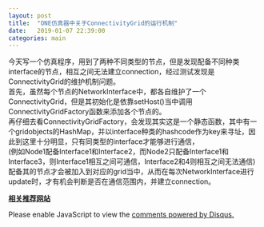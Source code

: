```yaml
---
layout: post
title:  "ONE仿真器中关于ConnectivityGrid的运行机制"
date:   2019-01-07 22:39:00
categories: main
---
```


今天写一个仿真程序，用到了两种不同类型的节点，但是发现配备不同种类interface的节点，相互之间无法建立connection，经过测试发现是ConnectivityGrid的维护机制问题。
<br>
首先，虽然每个节点的NetworkInterface中，都各自维护了一个ConnectivityGrid，但是其初始化是依靠setHost()当中调用ConnectivityGridFactory函数来添加各个节点的。
<br>
再仔细去看ConnectivityGridFactory，会发现其实这是一个静态函数，其中有一个gridobjects的HashMap，并以interface种类的hashcode作为key来寻址，因此到这里十分明显，只有同类型的interface才能够进行通信，
<br>
(例如Node1配备Interface1和Interface2，而Node2只配备Interface1和Interface3，则Interface1相互之间可通信，Interface2和4则相互之间无法通信)
配备其的节点才会被加入到对应的grid当中，从而在每次NetworkInterface进行update时，才有机会判断是否在通信范围内，并建立connection。
<br>

[**相关推荐网站**](http://sparkandshine.net/en/the-one-use-notes-directory/)

<div id="disqus_thread"></div>
<script>

/**
*  RECOMMENDED CONFIGURATION VARIABLES: EDIT AND UNCOMMENT THE SECTION BELOW TO INSERT DYNAMIC VALUES FROM YOUR PLATFORM OR CMS.
*  LEARN WHY DEFINING THESE VARIABLES IS IMPORTANT: https://disqus.com/admin/universalcode/#configuration-variables*/
/*
var disqus_config = function () {
this.page.url = PAGE_URL;  // Replace PAGE_URL with your page's canonical URL variable
this.page.identifier = PAGE_IDENTIFIER; // Replace PAGE_IDENTIFIER with your page's unique identifier variable
};
*/
(function() { // DON'T EDIT BELOW THIS LINE
var d = document, s = d.createElement('script');
s.src = 'https://nathendrake.disqus.com/embed.js';
s.setAttribute('data-timestamp', +new Date());
(d.head || d.body).appendChild(s);
})();
</script>
<noscript>Please enable JavaScript to view the <a href="https://disqus.com/?ref_noscript">comments powered by Disqus.</a></noscript>
